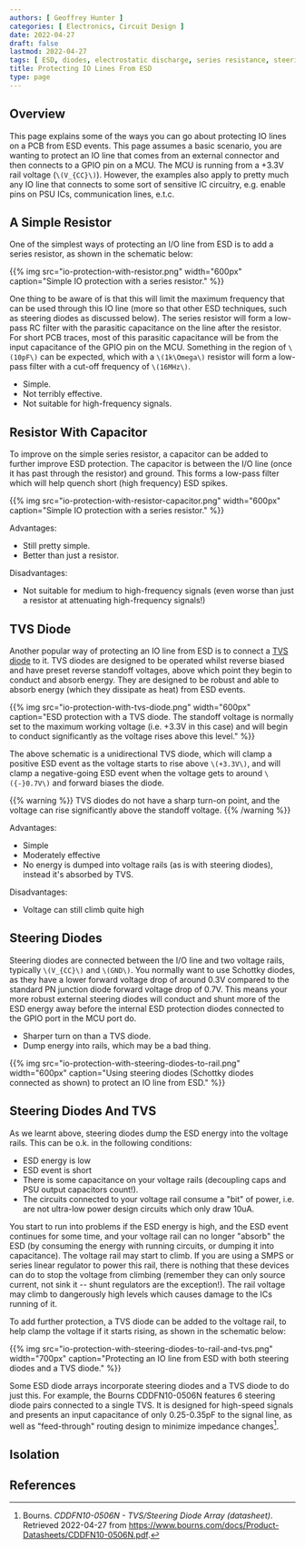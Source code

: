```yaml
---
authors: [ Geoffrey Hunter ]
categories: [ Electronics, Circuit Design ]
date: 2022-04-27
draft: false
lastmod: 2022-04-27
tags: [ ESD, diodes, electrostatic discharge, series resistance, steering diodes ]
title: Protecting IO Lines From ESD
type: page
---
```


## Overview

This page explains some of the ways you can go about protecting IO lines on a PCB from ESD events. This page assumes a basic scenario, you are wanting to protect an IO line that comes from an external connector and then connects to a GPIO pin on a MCU. The MCU is running from a +3.3V rail voltage (`\(V_{CC}\)`). However, the examples also apply to pretty much any IO line that connects to some sort of sensitive IC circuitry, e.g. enable pins on PSU ICs, communication lines, e.t.c.

## A Simple Resistor

One of the simplest ways of protecting an I/O line from ESD is to add a series resistor, as shown in the schematic below:

{{% img src="io-protection-with-resistor.png" width="600px" caption="Simple IO protection with a series resistor." %}}

One thing to be aware of is that this will limit the maximum frequency that can be used through this IO line (more so that other ESD techniques, such as steering diodes as discussed below). The series resistor will form a low-pass RC filter with the parasitic capacitance on the line after the resistor. For short PCB traces, most of this parasitic capacitance will be from the input capacitance of the GPIO pin on the MCU. Something in the region of `\(10pF\)` can be expected, which with a `\(1k\Omega\)` resistor will form a low-pass filter with a cut-off frequency of `\(16MHz\)`.

* Simple.
* Not terribly effective.
* Not suitable for high-frequency signals.

## Resistor With Capacitor

To improve on the simple series resistor, a capacitor can be added to further improve ESD protection. The capacitor is between the I/O line (once it has past through the resistor) and ground. This forms a low-pass filter which will help quench short (high frequency) ESD spikes.

{{% img src="io-protection-with-resistor-capacitor.png" width="600px" caption="Simple IO protection with a series resistor." %}}

Advantages:

* Still pretty simple.
* Better than just a resistor.

Disadvantages:

* Not suitable for medium to high-frequency signals (even worse than just a resistor at attenuating high-frequency signals!)

## TVS Diode

Another popular way of protecting an IO line from ESD is to connect a [TVS diode](/electronics/components/diodes/tvs-diodes/) to it. TVS diodes are designed to be operated whilst reverse biased and have preset reverse standoff voltages, above which point they begin to conduct and absorb energy. They are designed to be robust and able to absorb energy (which they dissipate as heat) from ESD events.

{{% img src="io-protection-with-tvs-diode.png" width="600px" caption="ESD protection with a TVS diode. The standoff voltage is normally set to the maximum working voltage (i.e. +3.3V in this case) and will begin to conduct significantly as the voltage rises above this level." %}}

The above schematic is a unidirectional TVS diode, which will clamp a positive ESD event as the voltage starts to rise above `\(+3.3V\)`, and will clamp a negative-going ESD event when the voltage gets to around `\({-}0.7V\)` and forward biases the diode.

{{% warning %}}
TVS diodes do not have a sharp turn-on point, and the voltage can rise significantly above the standoff voltage.
{{% /warning %}}

Advantages:

* Simple
* Moderately effective
* No energy is dumped into voltage rails (as is with steering diodes), instead it's absorbed by TVS. 

Disadvantages:

* Voltage can still climb quite high

## Steering Diodes

Steering diodes are connected between the I/O line and two voltage rails, typically `\(V_{CC}\)` and `\(GND\)`. You normally want to use Schottky diodes, as they have a lower forward voltage drop of around 0.3V compared to the standard PN junction diode forward voltage drop of 0.7V. This means your more robust external steering diodes will conduct and shunt more of the ESD energy away before the internal ESD protection diodes connected to the GPIO port in the MCU port do.

* Sharper turn on than a TVS diode.
* Dump energy into rails, which may be a bad thing.

{{% img src="io-protection-with-steering-diodes-to-rail.png" width="600px" caption="Using steering diodes (Schottky diodes connected as shown) to protect an IO line from ESD." %}}

## Steering Diodes And TVS

As we learnt above, steering diodes dump the ESD energy into the voltage rails. This can be o.k. in the following conditions:

* ESD energy is low
* ESD event is short
* There is some capacitance on your voltage rails (decoupling caps and PSU output capacitors count!).
* The circuits connected to your voltage rail consume a "bit" of power, i.e. are not ultra-low power design circuits which only draw 10uA. 

You start to run into problems if the ESD energy is high, and the ESD event continues for some time, and your voltage rail can no longer "absorb" the ESD (by consuming the energy with running circuits, or dumping it into capacitance). The voltage rail may start to climb. If you are using a SMPS or series linear regulator to power this rail, there is nothing that these devices can do to stop the voltage from climbing (remember they can only source current, not sink it -- shunt regulators are the exception!). The rail voltage may climb to dangerously high levels which causes damage to the ICs running of it.

To add further protection, a TVS diode can be added to the voltage rail, to help clamp the voltage if it starts rising, as shown in the schematic below:

{{% img src="io-protection-with-steering-diodes-to-rail-and-tvs.png" width="700px" caption="Protecting an IO line from ESD with both steering diodes and a TVS diode." %}}

Some ESD diode arrays incorporate steering diodes and a TVS diode to do just this. For example, the Bourns CDDFN10-0506N features 6 steering diode pairs connected to a single TVS. It is designed for high-speed signals and presents an input capacitance of only 0.25-0.35pF to the signal line, as well as "feed-through" routing design to minimize impedance changes[^bib-bourns-cddfn10-0506n-ds].

## Isolation

## References

[^bib-bourns-cddfn10-0506n-ds]: Bourns. _CDDFN10-0506N - TVS/Steering Diode Array (datasheet)_. Retrieved 2022-04-27 from https://www.bourns.com/docs/Product-Datasheets/CDDFN10-0506N.pdf.